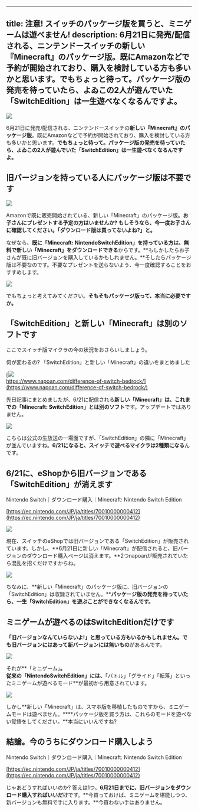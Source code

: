 
---
title: 注意! スイッチのパッケージ版を買うと、ミニゲームは遊べません!
description: 6月21日に発売/配信される、ニンテンドースイッチの新しい『Minecraft』のパッケージ版。既にAmazonなどで予約が開始されており、購入を検討している方も多いかと思います。でもちょっと待って。パッケージ版の発売を待っていたら、よゐこの2人が遊んでいた「SwitchEdition」は一生遊べなくなるんですよ。
---

![](https://cdn-ak.f.st-hatena.com/images/fotolife/s/sasigume/20210208/20210208104831.png)

6月21日に発売/配信される、ニンテンドースイッチの**新しい『Minecraft』のパッケージ版**。既にAmazonなどで予約が開始されており、購入を検討している方も多いかと思います。**でもちょっと待って。パッケージ版の発売を待っていたら、よゐこの2人が遊んでいた「SwitchEdition」は一生遊べなくなるんですよ。**

## 旧バージョンを持っている人にパッケージ版は不要です

![](https://cdn-ak.f.st-hatena.com/images/fotolife/s/sasigume/20210208/20210208115213.png)

Amazonで既に販売開始されている、新しい「Minecraft」のパッケージ版。**お子さんにプレゼントする予定の方はいませんか? もしそうなら、今一度お子さんに確認してください。「ダウンロード版は買ってないよね?」と。**

なぜなら、**既に「Minecraft: NintendoSwitchEdition」を持っている方は、無料で新しい「Minecraft」をダウンロードできる**からです。**もしかしたらお子さんが既に旧バージョンを購入しているかもしれません。**そしたらパッケージ版は不要なのです。不要なプレゼントを送らないよう、今一度確認することをおすすめします。

![](https://cdn-ak.f.st-hatena.com/images/fotolife/s/sasigume/20210208/20210208104831.png)

でもちょっと考えてみてください。**そもそもパッケージ版って、本当に必要ですか。**

## 「SwitchEdition」と新しい「Minecraft」は別のソフトです

ここでスイッチ版マイクラの今の状況をおさらいしましょう。

何が変わるの? 「SwitchEdition」と新しい「Minecraft」の違いをまとめました

[![](https://cdn-ak.f.st-hatena.com/images/fotolife/s/sasigume/20210208/20210208105007.png)  
https://www.napoan.com/difference-of-switch-bedrock/](https://www.napoan.com/difference-of-switch-bedrock/)

先日記事にまとめましたが、6/21に配信される**新しい「Minecraft」は、これまでの「Minecraft: SwitchEdition」とは別のソフト**です。アップデートではありません。

![](https://cdn-ak.f.st-hatena.com/images/fotolife/s/sasigume/20210208/20210208115232.png)

こちらは公式の生放送の一場面ですが、「SwitchEdition」の隣に「Minecraft」が並んでいますね。**6/21になると、スイッチで遊べるマイクラは2種類になる**んです。

## 6/21に、eShopから旧バージョンである「SwitchEdition」が消えます

Nintendo Switch｜ダウンロード購入｜Minecraft: Nintendo Switch Edition

[https://ec.nintendo.com/JP/ja/titles/70010000000412](https://ec.nintendo.com/JP/ja/titles/70010000000412)

![](https://cdn-ak.f.st-hatena.com/images/fotolife/s/sasigume/20210208/20210208102510.png)

現在、スイッチのeShopでは旧バージョンである「SwitchEdition」が販売されています。しかし、**6月21日に新しい「Minecraft」が配信されると、旧バージョンのダウンロード購入ページは消えます。**2つnapoanが販売されていたら混乱を招くだけですからね。

![](https://cdn-ak.f.st-hatena.com/images/fotolife/s/sasigume/20210208/20210208102024.png)

ちなみに、**新しい「Minecraft」のパッケージ版に、旧バージョンの「SwitchEdition」は収録されていません。****パッケージ版の発売を待っていたら、一生「SwitchEdition」を遊ぶことができなくなるんです。**

## ミニゲームが遊べるのはSwitchEditionだけです

**「旧バージョンなんていらないよ!」**と思っている方もいるかもしれません。でも**旧バージョンにはあって新バージョンには無いもの**があるんです。

![](https://cdn-ak.f.st-hatena.com/images/fotolife/s/sasigume/20210208/20210208122950.jpg)

それが**「ミニゲーム」**。  
従来の「NintendoSwitchEdition」には、**「バトル」「グライド」「転落」といったミニゲームが遊べるモード**が最初から用意されています。

![](https://cdn-ak.f.st-hatena.com/images/fotolife/s/sasigume/20210208/20210208114822.png)

しかし**新しい「Minecraft」は、スマホ版を移植したものですから、ミニゲームモードは遊べません。****パッケージ版を買う方は、これらのモードを遊べない覚悟をしてください。**本当にいいんですね?

## 結論。今のうちにダウンロード購入しよう

Nintendo Switch｜ダウンロード購入｜Minecraft: Nintendo Switch Edition

[https://ec.nintendo.com/JP/ja/titles/70010000000412](https://ec.nintendo.com/JP/ja/titles/70010000000412)

じゃあどうすればいいのか? 答えは1つ。**6月21日までに、旧バージョンをダウンロード購入すればいいだけ**です。**今買っておけば、ミニゲームを堪能しつつ、新バージョンも無料で手に入ります。**今買わない手はありません。
